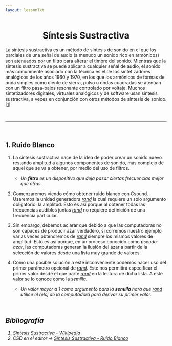 ```yaml
---
layout: lessonTxt
---
```


# <center> Síntesis Sustractiva </center>


La síntesis sustractiva es un método de síntesis de sonido en el que los parciales de una señal de audio (a menudo un sonido rico en armónicos) son atenuados por un filtro para alterar el timbre del sonido. Mientras que la síntesis sustractiva se puede aplicar a cualquier señal de audio, el sonido más comúnmente asociado con la técnica es el de los sintetizadores analógicos de los años 1960 y 1970, en los que los armónicos de formas de onda simples como diente de sierra, pulso u ondas cuadradas se atenúan con un filtro pasa-bajos resonante controlado por voltaje. Muchos sintetizadores digitales, virtuales analógicos y de software usan síntesis sustractiva, a veces en conjunción con otros métodos de síntesis de sonido. [<a href="https://es.wikipedia.org/wiki/S%C3%ADntesis_substractiva">1</a>]

<br>
<hr>
<br>

## 1. Ruido Blanco

1. La síntesis sustractiva nace de la idea de poder crear un sonido nuevo restando amplitud a algunos componentes de sonido, más complejo de aquel que se va a obtener, por medio del uso de filtros. 

      - <i>Un <b>filtro</b> es un dispositivo que deja pasar ciertas frecuencias mejor que otras.</i>

2. Comenzaremos viendo cómo obtener ruido blanco con Csound. Usaremos la unidad generadora <a href="http://www.csounds.com/manual/html/rand.html"><i>rand</i></a> la cual requiere un solo argumento obligatorio: la amplitud. Esto es así porque al obtener todas las frecuencias audibles juntas <a href="http://www.csounds.com/manual/html/rand.html"><i>rand</i></a> no requiere definición de una frecuencia particular.

3. Sin embargo, debemos aclarar que debido a que las computadoras no son capaces de producir azar verdadero, si corremos nuestro ejemplo varias veces obtendremos de <a href="http://www.csounds.com/manual/html/rand.html"><i>rand</i></a> siempre los mismos valores de amplitud. Esto es así porque, en un proceso conocido como <i>pseudo-azar</i>, las computadoras generan la ilusión del azar a partir de la selección de valores desde una lista muy grande de valores.

4. Como una posible solución a este inconveniente podemos hacer uso del primer parámetro opcional de <a href="http://www.csounds.com/manual/html/rand.html"><i>rand</i></a>. Éste nos permitirá especificar el primer valor desde el que parte <a href="http://www.csounds.com/manual/html/rand.html"><i>rand</i></a> en la lectura de dicha lista. A este valor se lo conoce como la <i>semilla</i>.

      - <i>Un valor mayor a 1 como argumento para la <b>semilla</b> hará que <a href="http://www.csounds.com/manual/html/rand.html"><i>rand</i></a> utilice el reloj de la computadora para derivar su primer valor.

<br>

## Bibliografía

1. <a href="https://es.wikipedia.org/wiki/S%C3%ADntesis_substractiva"><i>Síntesis Sustractiva - Wikipedia</i></a>
2. CSD en el editor -> <a href="{{site.baseurl}}/lessons/sintesis_aditiva/side_projects/sintesis_sustractiva/Introduccion.csd">Síntesis Sustractiva - Ruido Blanco</a>

<br>
